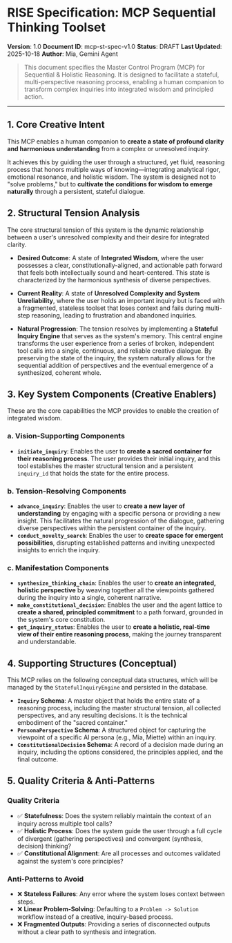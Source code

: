 # RISE Specification: MCP Sequential Thinking Toolset

**Version**: 1.0
**Document ID**: mcp-st-spec-v1.0
**Status**: DRAFT
**Last Updated**: 2025-10-18
**Author**: Mia, Gemini Agent

> This document specifies the Master Control Program (MCP) for Sequential & Holistic Reasoning. It is designed to facilitate a stateful, multi-perspective reasoning process, enabling a human companion to transform complex inquiries into integrated wisdom and principled action.

---

## 1. Core Creative Intent

This MCP enables a human companion to **create a state of profound clarity and harmonious understanding** from a complex or unresolved inquiry.

It achieves this by guiding the user through a structured, yet fluid, reasoning process that honors multiple ways of knowing—integrating analytical rigor, emotional resonance, and holistic wisdom. The system is designed not to "solve problems," but to **cultivate the conditions for wisdom to emerge naturally** through a persistent, stateful dialogue.

## 2. Structural Tension Analysis

The core structural tension of this system is the dynamic relationship between a user's unresolved complexity and their desire for integrated clarity.

*   **Desired Outcome**: A state of **Integrated Wisdom**, where the user possesses a clear, constitutionally-aligned, and actionable path forward that feels both intellectually sound and heart-centered. This state is characterized by the harmonious synthesis of diverse perspectives.

*   **Current Reality**: A state of **Unresolved Complexity and System Unreliability**, where the user holds an important inquiry but is faced with a fragmented, stateless toolset that loses context and fails during multi-step reasoning, leading to frustration and abandoned inquiries.

*   **Natural Progression**: The tension resolves by implementing a **Stateful Inquiry Engine** that serves as the system's memory. This central engine transforms the user experience from a series of broken, independent tool calls into a single, continuous, and reliable creative dialogue. By preserving the state of the inquiry, the system naturally allows for the sequential addition of perspectives and the eventual emergence of a synthesized, coherent whole.

## 3. Key System Components (Creative Enablers)

These are the core capabilities the MCP provides to enable the creation of integrated wisdom.

### a. Vision-Supporting Components
*   **`initiate_inquiry`**: Enables the user to **create a sacred container for their reasoning process**. The user provides their initial inquiry, and this tool establishes the master structural tension and a persistent `inquiry_id` that holds the state for the entire process.

### b. Tension-Resolving Components
*   **`advance_inquiry`**: Enables the user to **create a new layer of understanding** by engaging with a specific persona or providing a new insight. This facilitates the natural progression of the dialogue, gathering diverse perspectives within the persistent container of the inquiry.
*   **`conduct_novelty_search`**: Enables the user to **create space for emergent possibilities**, disrupting established patterns and inviting unexpected insights to enrich the inquiry.

### c. Manifestation Components
*   **`synthesize_thinking_chain`**: Enables the user to **create an integrated, holistic perspective** by weaving together all the viewpoints gathered during the inquiry into a single, coherent narrative.
*   **`make_constitutional_decision`**: Enables the user and the agent lattice to **create a shared, principled commitment** to a path forward, grounded in the system's core constitution.
*   **`get_inquiry_status`**: Enables the user to **create a holistic, real-time view of their entire reasoning process**, making the journey transparent and understandable.

## 4. Supporting Structures (Conceptual)

This MCP relies on the following conceptual data structures, which will be managed by the `StatefulInquiryEngine` and persisted in the database.

*   **`Inquiry` Schema**: A master object that holds the entire state of a reasoning process, including the master structural tension, all collected perspectives, and any resulting decisions. It is the technical embodiment of the "sacred container."
*   **`PersonaPerspective` Schema**: A structured object for capturing the viewpoint of a specific AI persona (e.g., Mia, Miette) within an inquiry.
*   **`ConstitutionalDecision` Schema**: A record of a decision made during an inquiry, including the options considered, the principles applied, and the final outcome.

## 5. Quality Criteria & Anti-Patterns

### Quality Criteria
*   ✅ **Statefulness**: Does the system reliably maintain the context of an inquiry across multiple tool calls?
*   ✅ **Holistic Process**: Does the system guide the user through a full cycle of divergent (gathering perspectives) and convergent (synthesis, decision) thinking?
*   ✅ **Constitutional Alignment**: Are all processes and outcomes validated against the system's core principles?

### Anti-Patterns to Avoid
*   ❌ **Stateless Failures**: Any error where the system loses context between steps.
*   ❌ **Linear Problem-Solving**: Defaulting to a `Problem -> Solution` workflow instead of a creative, inquiry-based process.
*   ❌ **Fragmented Outputs**: Providing a series of disconnected outputs without a clear path to synthesis and integration.
